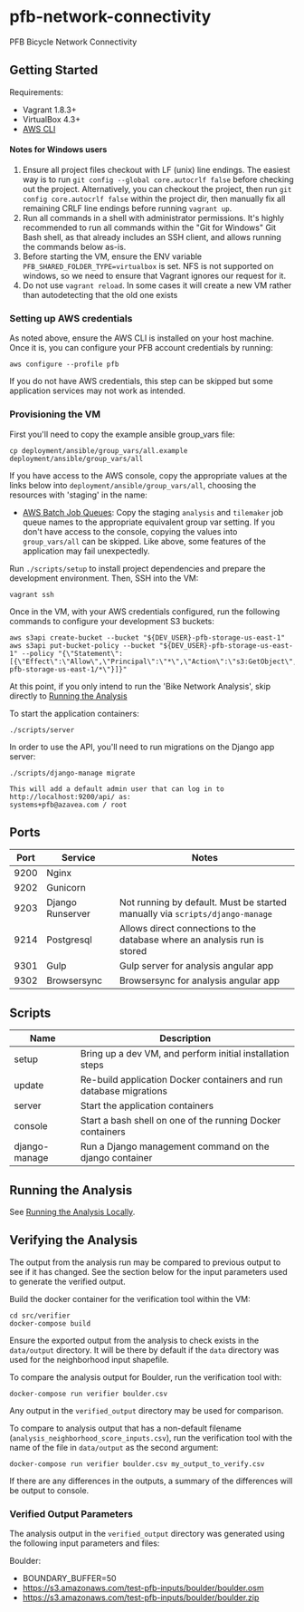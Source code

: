 # pfb-network-connectivity

PFB Bicycle Network Connectivity

## Getting Started

Requirements:
- Vagrant 1.8.3+
- VirtualBox 4.3+
- [AWS CLI](https://aws.amazon.com/cli/)

#### Notes for Windows users

1. Ensure all project files checkout with LF (unix) line endings. The easiest way is to run `git config --global core.autocrlf false` before checking out the project. Alternatively, you can checkout the project, then run `git config core.autocrlf false` within the project dir, then manually fix all remaining CRLF line endings before running `vagrant up`.
2. Run all commands in a shell with administrator permissions. It's highly recommended to run all commands within the "Git for Windows" Git Bash shell, as that already includes an SSH client, and allows running the commands below as-is.
3. Before starting the VM, ensure the ENV variable `PFB_SHARED_FOLDER_TYPE=virtualbox` is set. NFS is not supported on windows, so we need to ensure that Vagrant ignores our request for it.
4. Do not use `vagrant reload`. In some cases it will create a new VM rather than autodetecting that the old one exists

### Setting up AWS credentials

As noted above, ensure the AWS CLI is installed on your host machine. Once it is, you can configure your PFB account credentials by running:
```
aws configure --profile pfb
```

If you do not have AWS credentials, this step can be skipped but some application services may not
work as intended.

### Provisioning the VM

First you'll need to copy the example ansible group_vars file:
```
cp deployment/ansible/group_vars/all.example deployment/ansible/group_vars/all
```
If you have access to the AWS console, copy the appropriate values at the links below into `deployment/ansible/group_vars/all`, choosing the resources with 'staging' in the name:
- [AWS Batch Job Queues](https://console.aws.amazon.com/batch/home?region=us-east-1#/queues): Copy the staging `analysis` and `tilemaker` job queue names to the appropriate equivalent group var setting.
If you don't have access to the console, copying the values into `group_vars/all` can be skipped. Like above, some features of the application may fail unexpectedly.

Run `./scripts/setup` to install project dependencies and prepare the development environment. Then, SSH into the VM:
```
vagrant ssh
```

Once in the VM, with your AWS credentials configured, run the following commands to configure your development S3 buckets:
```
aws s3api create-bucket --bucket "${DEV_USER}-pfb-storage-us-east-1"
aws s3api put-bucket-policy --bucket "${DEV_USER}-pfb-storage-us-east-1" --policy "{\"Statement\":[{\"Effect\":\"Allow\",\"Principal\":\"*\",\"Action\":\"s3:GetObject\",\"Resource\":\"arn:aws:s3:::${DEV_USER}-pfb-storage-us-east-1/*\"}]}"
```

At this point, if you only intend to run the 'Bike Network Analysis', skip directly to [Running the Analysis](#running-the-analysis)

To start the application containers:
```
./scripts/server
```

In order to use the API, you'll need to run migrations on the Django app server:
```
./scripts/django-manage migrate

This will add a default admin user that can log in to http://localhost:9200/api/ as:
systems+pfb@azavea.com / root
```


## Ports

| Port | Service | Notes |
| ---- | ------- | ----- |
| 9200 | Nginx ||
| 9202 | Gunicorn ||
| 9203 | Django Runserver | Not running by default. Must be started manually via `scripts/django-manage` |
| 9214 | Postgresql | Allows direct connections to the database where an analysis run is stored |
| 9301 | Gulp | Gulp server for analysis angular app |
| 9302 | Browsersync | Browsersync for analysis angular app |


## Scripts

| Name | Description |
| ---- | ----------- |
| setup | Bring up a dev VM, and perform initial installation steps |
| update | Re-build application Docker containers and run database migrations |
| server | Start the application containers |
| console | Start a bash shell on one of the running Docker containers |
| django-manage | Run a Django management command on the django container |


## Running the Analysis

See [Running the Analysis Locally](README.RUNNING.md).


## Verifying the Analysis

The output from the analysis run may be compared to previous output to see if it has changed. See the section below for the input parameters used to generate the verified output.

Build the docker container for the verification tool within the VM:
```
cd src/verifier
docker-compose build
```

Ensure the exported output from the analysis to check exists in the `data/output` directory. It will be there by default if the `data` directory was used for the neighborhood input shapefile.

To compare the analysis output for Boulder, run the verification tool with:
```
docker-compose run verifier boulder.csv
```

Any output in the `verified_output` directory may be used for comparison.

To compare to analysis output that has a non-default filename (`analysis_neighborhood_score_inputs.csv`), run the verification tool with the name of the file in `data/output` as the second argument:
```
docker-compose run verifier boulder.csv my_output_to_verify.csv
```

If there are any differences in the outputs, a summary of the differences will be output to console.

### Verified Output Parameters

The analysis output in the `verified_output` directory was generated using the following input parameters and files:

Boulder:
- BOUNDARY_BUFFER=50
- https://s3.amazonaws.com/test-pfb-inputs/boulder/boulder.osm
- https://s3.amazonaws.com/test-pfb-inputs/boulder/boulder.zip
